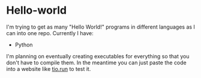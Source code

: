# Hello-world
I'm trying to get as many "Hello World!" programs in different languages as I can into one repo. Currently I have:
+ Python

I'm planning on eventually creating executables for everything so that you don't have to compile them. In the meantime you can just paste the code into a website like [tio.run](https://tio.run) to test it.
